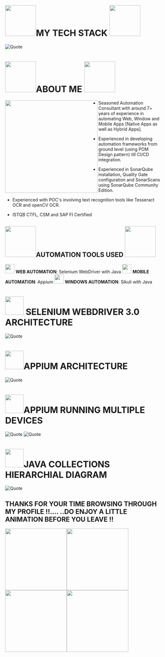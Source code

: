 
# <img src="https://i.redd.it/bevylwbyo6n41.gif" width="100" height="100" >MY TECH STACK <img src="https://i.redd.it/bevylwbyo6n41.gif" width="100" height="100" >
![Quote](https://drive.google.com/uc?export=view&id=1lYlhk9vm23JZEBnZ1_byORmRsiYRfbuz)

# <img src="https://64.media.tumblr.com/71e1702411ca3039cceaa118a794db16/3311c1a9f6cfa858-28/s1280x1920/325369f753ea076ec6ff13af2fb1f273c28fe1f0.gif" width="100" height="100">**ABOUT ME**  <img src="https://64.media.tumblr.com/71e1702411ca3039cceaa118a794db16/3311c1a9f6cfa858-28/s1280x1920/325369f753ea076ec6ff13af2fb1f273c28fe1f0.gif" width="100" height="100">

<img src="https://www.esds.co.in/blog/wp-content/uploads/2019/11/rpa-robotic-process-automation.gif.pagespeed.ce_.pYfraY_2na.gif" width="300" height="300" align="left">

 - Seasoned Automation Consultant with around 7+ years of experience in
   automating Web, Window and Mobile Apps [Native Apps as well as Hybrid
   Apps].

 - Experienced in developing automation frameworks from ground level
   (using POM Design pattern) till CI/CD integration.
 
 - Experienced in SonarQube installation, Quality Gate configuration and SonarScans using SonarQube Community Edition.
 - Experienced with POC's involving text recognition tools like Tesseract OCR and openCV OCR.
 - ISTQB CTFL, CSM and SAP FI Certified
###
## <img src="https://i.imgur.com/3axHHQM.gif" width="100" height="100">AUTOMATION TOOLS USED <img src="https://i.imgur.com/3axHHQM.gif" width="100" height="100">
<img src="https://i.gifer.com/XDZT.gif" width="30" height="30"> **WEB AUTOMATION**: Selenium WebDriver with Java
<img src="https://i.gifer.com/XDZT.gif" width="30" height="30"> **MOBILE AUTOMATION**: Appium
<img src="https://i.gifer.com/XDZT.gif" width="30" height="30"> **WINDOWS AUTOMATION**: Sikuli with Java

# <img src="https://www.psychicguild.com/wp-content/plugins/tarot-games/public/img/game-crystal-ball-before.gif" width="60" height="60"> SELENIUM WEBDRIVER 3.0 ARCHITECTURE
![Quote](https://1.bp.blogspot.com/-uPfkaIRurCg/XpqpEIehxyI/AAAAAAAAJNc/DpFcdD95FWoGCEuvzPrG1rpX34r42IdZwCLcBGAsYHQ/s1600/1.png)

# <img src="https://www.psychicguild.com/wp-content/plugins/tarot-games/public/img/game-crystal-ball-before.gif" width="60" height="60">APPIUM ARCHITECTURE
![Quote](https://www.upgrad.com/blog/wp-content/uploads/2020/06/Appium-Architecture.jpg)

# <img src="https://www.psychicguild.com/wp-content/plugins/tarot-games/public/img/game-crystal-ball-before.gif" width="60" height="60">APPIUM RUNNING MULTIPLE DEVICES
![Quote](https://raw.githubusercontent.com/saucelabs/sample-app-mobile/main/docs/assets/android-overview.gif) ![Quote](https://raw.githubusercontent.com/saucelabs/sample-app-mobile/main/docs/assets/ios-overview.gif)

# <img src="https://www.psychicguild.com/wp-content/plugins/tarot-games/public/img/game-crystal-ball-before.gif" width="60" height="60">JAVA COLLECTIONS HIERARCHIAL DIAGRAM
![Quote](https://drive.google.com/uc?export=view&id=1hv3EEiG_TQkyRhr3HSbwd79NRMNyz5U9)


## THANKS FOR YOUR TIME BROWSING THROUGH MY PROFILE !!.... ..DO ENJOY A LITTLE ANIMATION BEFORE YOU LEAVE !!
<img src="https://25.media.tumblr.com/75a8b5f7b6fb6c69dd618a5df329dfd1/tumblr_mx0cni5ZNa1qkjjfoo1_500.gif" width="200" height="200"><img src="https://i.imgur.com/GJdG8SA.gif" width="200" height="200"> <img src="https://i.pinimg.com/originals/99/11/1e/99111ea62037f78a706459c88cce5b0b.gif" width="200" height="200"><img src="https://i.imgur.com/QgIxwv6.gif" width="200" height="200"> 
